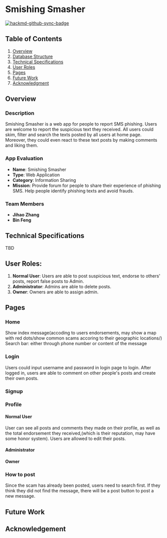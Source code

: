 # Smishing Smasher

[![hackmd-github-sync-badge](https://hackmd.io/u4J6ZKOBRAWbGT93uNnrsQ/badge)](https://hackmd.io/u4J6ZKOBRAWbGT93uNnrsQ)


## Table of Contents

1. [Overview](#Overview)
2. [Database Structure](#Database-Structure)
3. [Technical Specifications](#Technical-Specifications)
4. [User Roles](#Manual)
5. [Pages](#Demo)
6. [Future Work](#Future-Work)
7. [Acknowledgment](#Acknowledgment)

## Overview

### Description

Smishing Smasher is a web app for people to report SMS phishing. Users are welcome to report the suspicious text they received. All users could skim, filter and search the texts posted by all users at home page. Moreover, they could even react to these text posts by making comments and liking them.

### App Evaluation
- **Name**: Smishing Smasher
- **Type**: Web Application
- **Category**: Information Sharing
- **Mission**: Provide forum for people to share their experience of phishing SMS. Help people identify phishing texts and avoid frauds.

### Team Members

- **Jihao Zhang**
- **Bin Feng**

## Technical Specifications

TBD

## User Roles:
1. **Normal User**: Users are able to post suspicious text, endorse to others' posts, report false posts to Admin.
2. **Administrator**: Admins are able to delete posts.
3. **Owner**: Owners are able to assign admin.

## Pages

### Home
Show index message(accoding to users endorsements, may show a map with red dots/show common scams accoring to their geographic locations/)
Search bar: either through phone number or content of the message

### Login
Users could input username and password in login page to login. After logged in, users are able to comment on other people's posts and create their own posts.

### Signup

### Profile

#### Normal User
User can see all posts and comments they made on their profile, as well as the total endorsement they received,(which is their reputation, may have some honor system). Users are allowed to edit their posts.

#### Administrator

#### Owner

### How to post
Since the scam has already been posted, users need to search first. If they think they did not find the message, there will be a post button to post a new message.
## Future Work

## Acknowledgement



